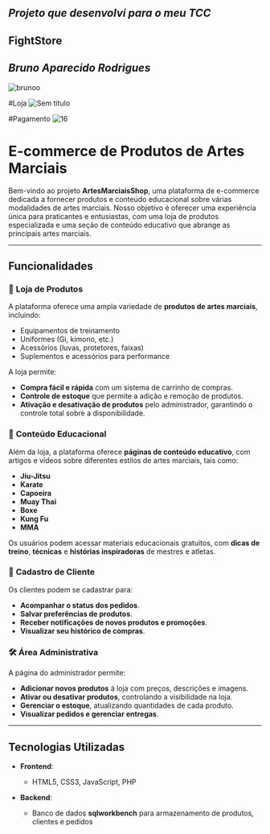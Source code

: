  ## *Projeto que desenvolvi para o meu TCC*                    
 
 ## FightStore

## *Bruno Aparecido Rodrigues*


![brunoo](https://github.com/user-attachments/assets/b883947a-f814-4aed-a7f7-b6115859c115)

#Loja
![Sem título](https://github.com/user-attachments/assets/26e8ab13-dcfc-4e6e-9210-04e088925426)

#Pagamento
![16](https://github.com/user-attachments/assets/13dddd10-1919-4a34-8563-4e34e8ac474a)



# E-commerce de Produtos de Artes Marciais

Bem-vindo ao projeto **ArtesMarciaisShop**, uma plataforma de e-commerce dedicada a fornecer produtos e conteúdo educacional sobre várias modalidades de artes marciais. Nosso objetivo é oferecer uma experiência única para praticantes e entusiastas, com uma loja de produtos especializada e uma seção de conteúdo educativo que abrange as principais artes marciais.

---

## Funcionalidades

### 🛒 **Loja de Produtos**
A plataforma oferece uma ampla variedade de **produtos de artes marciais**, incluindo:
- Equipamentos de treinamento
- Uniformes (Gi, kimono, etc.)
- Acessórios (luvas, protetores, faixas)
- Suplementos e acessórios para performance

A loja permite:
- **Compra fácil e rápida** com um sistema de carrinho de compras.
- **Controle de estoque** que permite a adição e remoção de produtos.
- **Ativação e desativação de produtos** pelo administrador, garantindo o controle total sobre a disponibilidade.

### 🥋 **Conteúdo Educacional**
Além da loja, a plataforma oferece **páginas de conteúdo educativo**, com artigos e vídeos sobre diferentes estilos de artes marciais, tais como:
- **Jiu-Jitsu**
- **Karate**
- **Capoeira**
- **Muay Thai**
- **Boxe**
- **Kung Fu**
- **MMA**

Os usuários podem acessar materiais educacionais gratuitos, com **dicas de treino**, **técnicas** e **histórias inspiradoras** de mestres e atletas.

### 👤 **Cadastro de Cliente**
Os clientes podem se cadastrar para:
- **Acompanhar o status dos pedidos**.
- **Salvar preferências de produtos**.
- **Receber notificações de novos produtos e promoções**.
- **Visualizar seu histórico de compras**.

### 🛠️ **Área Administrativa**
A página do administrador permite:
- **Adicionar novos produtos** à loja com preços, descrições e imagens.
- **Ativar ou desativar produtos**, controlando a visibilidade na loja.
- **Gerenciar o estoque**, atualizando quantidades de cada produto.
- **Visualizar pedidos e gerenciar entregas**.

---

## Tecnologias Utilizadas

- **Frontend**:
  - HTML5, CSS3, JavaScript, PHP
  

- **Backend**:
  - Banco de dados **sqlworkbench** para armazenamento de produtos, clientes e pedidos

